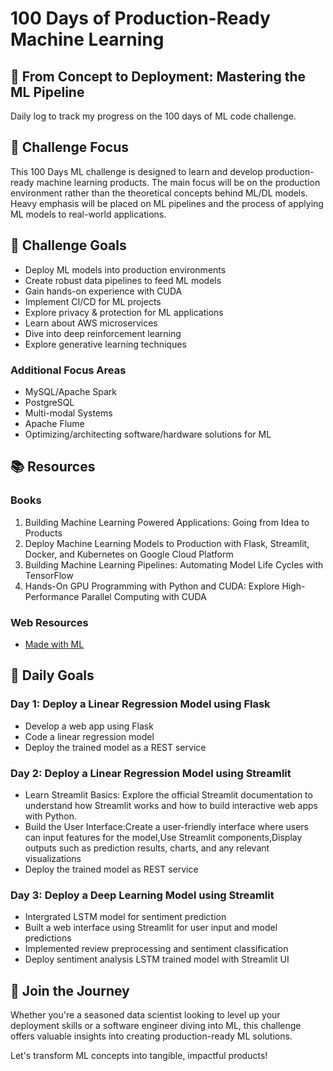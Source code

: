 # 100 Days of Production-Ready Machine Learning

## 🚀 From Concept to Deployment: Mastering the ML Pipeline

Daily log to track my progress on the 100 days of ML code challenge.

## 🎯 Challenge Focus

This 100 Days ML challenge is designed to learn and develop production-ready machine learning products. The main focus will be on the production environment rather than the theoretical concepts behind ML/DL models. Heavy emphasis will be placed on ML pipelines and the process of applying ML models to real-world applications.

## 🌟 Challenge Goals

- Deploy ML models into production environments
- Create robust data pipelines to feed ML models
- Gain hands-on experience with CUDA
- Implement CI/CD for ML projects
- Explore privacy & protection for ML applications
- Learn about AWS microservices
- Dive into deep reinforcement learning
- Explore generative learning techniques

### Additional Focus Areas
- MySQL/Apache Spark
- PostgreSQL
- Multi-modal Systems
- Apache Flume
- Optimizing/architecting software/hardware solutions for ML

## 📚 Resources

### Books
1. Building Machine Learning Powered Applications: Going from Idea to Products
2. Deploy Machine Learning Models to Production with Flask, Streamlit, Docker, and Kubernetes on Google Cloud Platform
3. Building Machine Learning Pipelines: Automating Model Life Cycles with TensorFlow
4. Hands-On GPU Programming with Python and CUDA: Explore High-Performance Parallel Computing with CUDA

### Web Resources
- [Made with ML](https://madewithml.com/courses/mlops)

## 📅 Daily Goals

### Day 1: Deploy a Linear Regression Model using Flask
- Develop a web app using Flask
- Code a linear regression model
- Deploy the trained model as a REST service

### Day 2: Deploy a Linear Regression Model using Streamlit
- Learn Streamlit Basics: Explore the official Streamlit documentation to understand how Streamlit works and how to build interactive web apps with Python.
- Build the User Interface:Create a user-friendly interface where users can input features for the model,Use Streamlit components,Display outputs such as prediction results, charts, and any relevant visualizations 
- Deploy the trained model as REST service

### Day 3: Deploy a Deep Learning Model using Streamlit
- Intergrated LSTM model for sentiment prediction
- Built a web interface using Streamlit for user input and model predictions
- Implemented review preprocessing and sentiment classification
- Deploy sentiment analysis LSTM trained model with Streamlit UI


## 🚀 Join the Journey

Whether you're a seasoned data scientist looking to level up your deployment skills or a software engineer diving into ML, this challenge offers valuable insights into creating production-ready ML solutions.

Let's transform ML concepts into tangible, impactful products!

